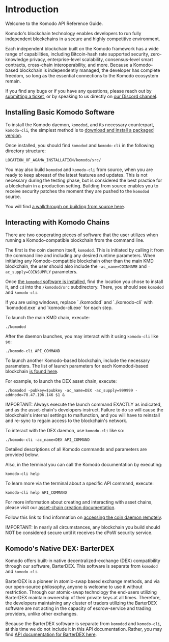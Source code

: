 # Introduction

Welcome to the Komodo API Reference Guide.

Komodo's blockchain technology enables developers to run fully independent blockchains in a secure and highly competitive environment.

Each independent blockchain built on the Komodo framework has a wide range of capabilities, including Bitcoin-hash rate supported security, zero-knowledge privacy, enterprise-level scalability, consensus-level smart contracts, cross-chain interoperability, and more. Because a Komodo-based blockchain is independently managed, the developer has complete freedom, so long as the essential connections to the Komodo ecosystem remain.

If you find any bugs or if you have any questions, please reach out by [submitting a ticket](https://support.komodoplatform.com/support/home), or by speaking to us directly on [our Discord channel](https://komodoplatform.com/discord).

## Installing Basic Komodo Software

To install the Komodo daemon, `komodod`, and its necessary counterpart, `komodo-cli`, the simplest method is to [download and install a packaged version](https://github.com/KomodoPlatform/komodo/releases).

Once installed, you should find `komodod` and `komodo-cli` in the following directory structure:

`LOCATION_OF_AGAMA_INSTALLATION/komodo/src/`

You may also build `komodod` and `komodo-cli` from source, when you are ready to keep abreast of the latest features and updates. This is not necessary during the testing phase, but is considered the best practice for a blockchain in a production setting. Building from source enables you to receive security patches the moment they are pushed to the `komodod` source.

You will find [a walkthrough on building from source here](https://docs.komodoplatform.com/komodo/install-Komodo-manually.html).

## Interacting with Komodo Chains

There are two cooperating pieces of software that the user utilizes when running a Komodo-compatible blockchain from the command line.

The first is the coin daemon itself, `komodod`. This is initiated by calling it from the command line and including any desired runtime parameters. When initiating any Komodo-compatible blockchain other than the main KMD blockchain, the user should also include the `-ac_name=COINNAME` and `-ac_supply=COINSUPPLY` parameters.

Once [the `komodod` software is installed](https://github.com/KomodoPlatform/komodo/releases), find the location you chose to install it, and `cd` into the `/komodod/src` subdirectory. There, you should see `komodod` and `komodo-cli`.

<aside class="notice">
  If you are using windows, replace `./komodod` and `./komodo-cli` with `komodod.exe` and `komodo-cli.exe` for each step.
</aside>

To launch the main KMD chain, execute:

`./komodod`

After the daemon launches, you may interact with it using `komodo-cli` like so:

`./komodo-cli API_COMMAND`

To launch another Komodo-based blockchain, include the necessary parameters. The list of launch parameters for each Komodod-based blockchain [is found here](https://github.com/VerusCoin/VerusCoin/blob/master/src/assetchains.old).

For example, to launch the DEX asset chain, execute:

`./komodod -pubkey=$pubkey -ac_name=DEX -ac_supply=999999 -addnode=78.47.196.146 $1 &`

<aside class="notice">
  IMPORTANT: Always execute the launch command EXACTLY as indicated, and as the asset-chain's developers instruct. Failure to do so will cause the blockchain's internal settings to malfunction, and you will have to reinstall and re-sync to regain access to the blockchain's network.
</aside>

To interact with the DEX daemon, use `komodo-cli` like so:

`./komodo-cli -ac_name=DEX API_COMMAND`

Detailed descriptions of all Komodo commands and parameters are provided below.

Also, in the terminal you can call the Komodo documentation by executing:

`komodo-cli help`

To learn more via the terminal about a specific API command, execute:

`komodo-cli help API_COMMAND`

For more information about creating and interacting with asset chains, please visit our [asset-chain creation documentation](#komodo-asset-chain-basics).

Follow this link to find information on [accessing the coin daemon remotely](#accessing-the-coin-daemon-remotely).

<aside class="warning">
  IMPORTANT: In nearly all circumstances, any blockchain you build should NOT be considered secure until it receives the dPoW security service.
</aside>

## Komodo's Native DEX: BarterDEX

Komodo offers built-in native decentralized-exchange (DEX) compatibility through our software, BarterDEX. This software is separate from `komodod` and `komodo-cli`.

BarterDEX is a pioneer in atomic-swap based exchange methods, and via our open-source philosophy, anyone is welcome to use it without restriction. Through our atomic-swap technology the end-users utilizing BarterDEX maintain ownership of their private keys at all times. Therefore, the developers maintaining any cluster of traders utilizing the BarterDEX software are not acting in the capacity of escrow-service and trading providers, unlike other exchanges.

Because the BarterDEX software is separate from `komodod` and `komodo-cli`, at this time we do not include it in this API documentation. Rather, you may find [API documentation for BarterDEX here](https://docs.komodoplatform.com/barterDEX/barterDEX-API.html).
